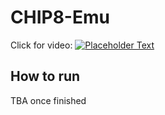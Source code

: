# CHIP8-Emu
Click for video:
[![Placeholder Text](https://u.teknik.io/gIF8i.png)](https://u.teknik.io/8IXHD.mp4)
## How to run
TBA once finished
